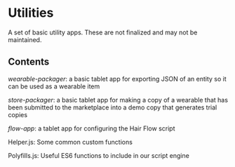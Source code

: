 # Utilities
A set of basic utility apps. These are not finalized and may not be maintained. 

## Contents
_wearable-packager_: a basic tablet app for exporting JSON of an entity so it can be used as a wearable item

_store-packager_: a basic tablet app for making a copy of a wearable that has been submitted to the marketplace into a demo copy that generates trial copies

_flow-app_: a tablet app for configuring the Hair Flow script

Helper.js: Some common custom functions

Polyfills.js: Useful ES6 functions to include in our script engine